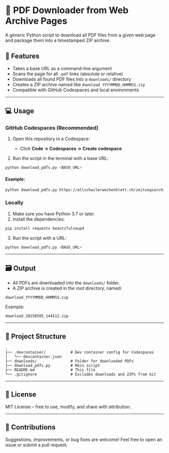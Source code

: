 # 📂 PDF Downloader from Web Archive Pages

A generic Python script to download all PDF files from a given web page and package them into a timestamped ZIP archive.

## 🚀 Features

* Takes a base URL as a command-line argument
* Scans the page for all `.pdf` links (absolute or relative)
* Downloads all found PDF files into a `downloads/` directory
* Creates a ZIP archive named like `download_YYYYMMDD_HHMMSS.zip`
* Compatible with GitHub Codespaces and local environments

---

## 💻 Usage

### GitHub Codespaces (Recommended)

1. Open this repository in a Codespace:

   * Click **Code → Codespaces → Create codespace**

2. Run the script in the terminal with a base URL:

```bash
python download_pdfs.py <BASE_URL>
```

#### Example:

```bash
python download_pdfs.py https://allschwilerwochenblatt.ch/zeitungsarchiv/index.html
```

### Locally

1. Make sure you have Python 3.7 or later.
2. Install the dependencies:

```bash
pip install requests beautifulsoup4
```

3. Run the script with a URL:

```bash
python download_pdfs.py <BASE_URL>
```

---

## 🗃️ Output

* All PDFs are downloaded into the `downloads/` folder.
* A ZIP archive is created in the root directory, named:

```
download_YYYYMMDD_HHMMSS.zip
```

Example:

```
download_20250505_144512.zip
```

---

## 📁 Project Structure

```
.
├── .devcontainer/           # Dev container config for Codespaces
│   └── devcontainer.json
├── downloads/               # Folder for downloaded PDFs
├── download_pdfs.py         # Main script
├── README.md                # This file
└── .gitignore               # Excludes downloads and ZIPs from Git
```

---

## 📝 License

MIT License – free to use, modify, and share with attribution.

---

## 🤝 Contributions

Suggestions, improvements, or bug fixes are welcome!
Feel free to open an issue or submit a pull request.
